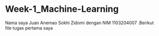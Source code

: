 # Week-1_Machine-Learning
Nama saya  Juan Anemao Sokhi Zidomi dengan NIM 1103204007 .Berikut file tugas pertama saya

